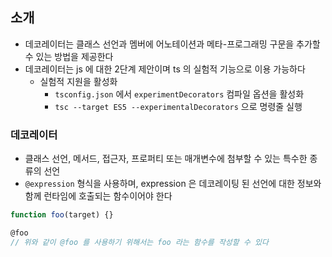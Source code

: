 ## 소개

* 데코레이터는 클래스 선언과 멤버에 어노테이션과 메타-프로그래밍 구문을 추가할 수 있는 방법을 제공한다
* 데코레이터는 js 에 대한 2단계 제안이며 ts 의 실험적 기능으로 이용 가능하다
  * 실험적 지원을 활성화
    * `tsconfig.json` 에서 `experimentDecorators` 컴파일 옵션을 활성화
    * `tsc --target ES5 --experimentalDecorators` 으로 명령줄 실행
  
### 데코레이터

* 클래스 선언, 메서드, 접근자, 프로퍼티 또는 매개변수에 첨부할 수 있는 특수한 종류의 선언
* `@expression` 형식을 사용하며, expression 은 데코레이팅 된 선언에 대한 정보와 함께 런타임에 호출되는 함수이어야 한다

```typescript
function foo(target) {}

@foo
// 위와 같이 @foo 를 사용하기 위해서는 foo 라는 함수를 작성할 수 있다
```